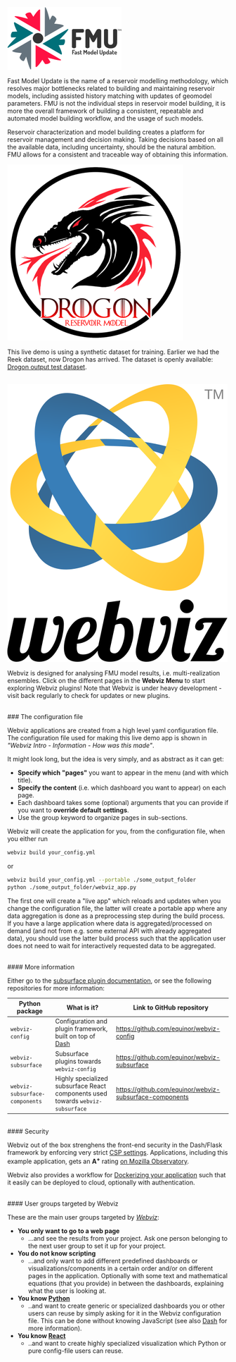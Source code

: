 
![width=40%,height=40%](./fmu_logo_with_text_260px.png "FMU logo")

Fast Model Update is the name of a reservoir modelling methodology, which resolves major bottlenecks related to building and maintaining reservoir models, including assisted history matching with updates of geomodel parameters. FMU is not the individual steps in reservoir model building, it is more the overall framework of building a consistent, repeatable and automated model building workflow, and the usage of such models.

Reservoir characterization and model building creates a platform for reservoir management and decision making. Taking decisions based on all the available data, including uncertainty, should be the natural ambition. FMU allows for a consistent and traceable way of obtaining this information.





![width=25%,height=25%](./drogon-transparent-small.png "Drogon logo")

This live demo is using a synthetic dataset for training. Earlier we had the Reek dataset, now Drogon has arrived.
The dataset is openly available: [Drogon output test dataset](https://github.com/equinor/webviz-subsurface-testdata).
<br><br>





![width=40%,height=300px](./webviz-logo.svg "Webviz logo")

Webviz is designed for analysing FMU model results, i.e. multi-realization ensembles. Click on the different pages in the **Webviz Menu** to start exploring Webviz plugins! 
Note that Webviz is under heavy development - visit back regularly to check for updates or new plugins.

<br>
### The configuration file

Webviz applications are created from a high level yaml configuration file.
The configuration file used for making this live demo app is shown in *"Webviz Intro - Information - How was this made"*.

It might look long, but the idea is very simply, and as abstract as it can get:

- **Specify which "pages"** you want to appear in the menu (and with which title).
- **Specify the content** (i.e. which dashboard you want to appear) on each page.
- Each dashboard takes some (optional) arguments that you can provide if you want 
  to **override default settings**.
- Use the group keyword to organize pages in sub-sections.

Webviz will create the application for you, from the configuration file, when
you either run
```bash
webviz build your_config.yml
```
or
```bash
webviz build your_config.yml --portable ./some_output_folder
python ./some_output_folder/webviz_app.py
```
The first one will create a "live app" which reloads and updates when you change
the configuration file, the latter will create a portable app where any data aggregation
is done as a preprocessing step during the build process. If you have a large application
where data is aggregated/processed on demand (and not from e.g. some external API with
already aggregated data), you should use the latter build process such that the application
user does not need to wait for interactively requested data to be aggregated.

<br>
#### More information

Either go to the [subsurface plugin documentation](https://equinor.github.io/webviz-subsurface),
or see the following repositories for more information:

Python package                 | What is it?                                                                                | Link to GitHub repository
------------------------------ | ------------------------------------------------------------------------------------------ | ----------------------------------------
`webviz-config`                | Configuration and plugin framework, built on top of [Dash](https://github.com/plotly/dash) | <https://github.com/equinor/webviz-config>
`webviz-subsurface`            | Subsurface plugins towards `webviz-config`                                                 | <https://github.com/equinor/webviz-subsurface>
`webviz-subsurface-components` | Highly specialized subsurface React components used towards `webviz-subsurface`            | <https://github.com/equinor/webviz-subsurface-components>

  
<br>
#### Security

Webviz out of the box strenghens the front-end security in the Dash/Flask framework
by enforcing very strict [CSP settings](https://developer.mozilla.org/en-US/docs/Web/HTTP/CSP).
Applications, including this example application, gets an **A<sup>+</sup>** rating
[on Mozilla Observatory](https://observatory.mozilla.org/analyze/webviz-subsurface-example.azurewebsites.net).

Webviz also provides a workflow for
[Dockerizing your application](https://en.wikipedia.org/wiki/Docker_(software))
such that it easily can be deployed to cloud, optionally with authentication.


<br>
#### User groups targeted by Webviz

These are the main user groups targeted by [*Webviz*]((https://github.com/equinor/webviz-config)):

  - **You only want to go to a web page**
    - ...and see the results from your project. Ask one person belonging to the next
      user group to set it up for your project.
  - **You do not know scripting**
    - ...and only want to add different predefined dashboards or
      visualizations/components in a certain order and/or on different pages in the
      application. Optionally with some text and mathematical equations (that you provide)
      in between the  dashboards, explaining what the user is looking at.
  - **You know [Python](https://www.python.org/)**
    - ..and want to create generic or specialized dashboards you or other users can reuse
      by simply asking for it in the Webviz configuration file. This can be done without
      knowing JavaScript (see also [Dash](https://plot.ly/dash/) for more information).
  - **You know [React](https://reactjs.org/)**
    - ..and want to create highly specialized visualization which Python
      or pure config-file users can reuse.
